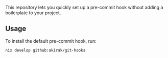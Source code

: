 This repository lets you quickly set up a pre-commit hook without adding a boilerplate to your project.

## Usage

To install the default pre-commit hook, run:

```sh
nix develop github:akirak/git-hooks
```

